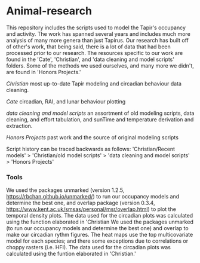 # Animal-research
This repository includes the scripts used to model the Tapir's occupancy and activity. The work has spanned several years and includes
much more analysis of many more genera than just Tapirus. 
Our research has built off of other's work, that being said, there is a lot of data that had been processed prior to our research. The 
resources specific to our work are found in the 'Cate', 'Christian', and 'data cleaning and model scripts' folders. Some of the methods we used ourselves, and many more we didn't, are found in 'Honors Projects.'

*Christian* most up-to-date Tapir modeling and circadian behaviour data cleaning.

*Cate* circadian, RAI, and lunar behaviour plotting

*data cleaning and model scripts* an assortment of old modeling scripts, data cleaning, and effort tabulation, and sunTime and 
temperature derivation and extraction.

*Honors Projects* past work and the source of original modeling scripts 

Script history can be traced backwards as follows: 'Christian/Recent models' > 'Christian/old model scripts' > 'data cleaning and model scripts' > 'Honors Projects'

### Tools
We used the packages unmarked (version 1.2.5, https://rbchan.github.io/unmarked/) to run our occupancy models and determine the best one, and overlap package (version 0.3.4, https://www.kent.ac.uk/smsas/personal/msr/overlap.html) to plot the temporal density plots. The data used for the circadian plots was calculated using the function elaborated in 'Christian
We used the packages unmarked (to run our occupancy models and determine the best one) and overlap to make our circadian rythm figures. The heat maps use the top multicovariate model for each species; and there some exceptions due to correlations or choppy rasters (i.e. HFI). 
The data used for the circadian plots was calculated using the funtion elaborated in 'Christian.'
